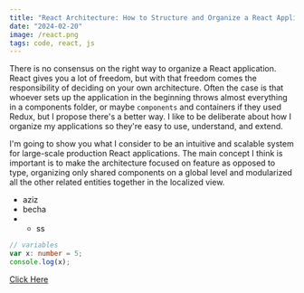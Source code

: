 ```yaml
---
title: "React Architecture: How to Structure and Organize a React Application"
date: "2024-02-20"
image: /react.png
tags: code, react, js
---
```


There is no consensus on the right way to organize a React application. React gives you a lot of freedom, but with that freedom comes the responsibility of deciding on your own architecture. Often the case is that whoever sets up the application in the beginning throws almost everything in a components folder, or maybe <code>components</code> and containers if they used Redux, but I propose there's a better way. I like to be deliberate about how I organize my applications so they're easy to use, understand, and extend.  

I'm going to show you what I consider to be an intuitive and scalable system for large-scale production React applications. The main concept I think is important is to make the architecture focused on feature as opposed to type, organizing only shared components on a global level and modularized all the other related entities together in the localized view.

- aziz
- becha
- - ss

```typescript
// variables
var x: number = 5;
console.log(x);
```

[Click Here](https://github.com)